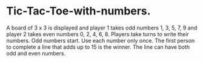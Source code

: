 # Tic-Tac-Toe-with-numbers.
 A board of 3 x 3 is displayed and player 1 takes odd numbers 1, 3, 5, 7, 9 and player 2 takes even numbers 0, 2, 4, 6, 8. Players take turns to write their numbers. Odd numbers start. Use each number only once. The first person to complete a line that adds up to 15 is the winner. The line can have both odd and even numbers.
